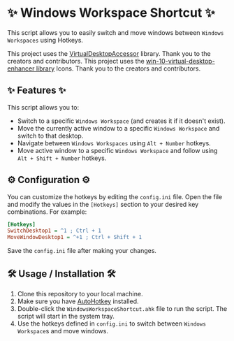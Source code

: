 # ✨ Windows Workspace Shortcut ✨

This script allows you to easily switch and move windows between `Windows Workspaces` using Hotkeys.

This project uses the [VirtualDesktopAccessor](https://github.com/Ciantic/VirtualDesktopAccessor) library. Thank you to the creators and contributors.
This project uses the [win-10-virtual-desktop-enhancer library](https://github.com/sdias/win-10-virtual-desktop-enhancer) Icons. Thank you to the creators and contributors.

## ✨ Features ✨

This script allows you to:

-    Switch to a specific `Windows Workspace` (and creates it if it doesn't exist).
-    Move the currently active window to a specific `Windows Workspace` and switch to that desktop.
-    Navigate between `Windows Workspaces` using `Alt + Number` hotkeys.
-    Move active window to a specific `Windows Workspace` and follow using `Alt + Shift + Number` hotkeys.

## ⚙️ Configuration ⚙️

You can customize the hotkeys by editing the `config.ini` file. Open the file and modify the values in the `[Hotkeys]` section to your desired key combinations. For example:

```ini
[Hotkeys]
SwitchDesktop1 = ^1 ; Ctrl + 1
MoveWindowDesktop1 = ^+1 ; Ctrl + Shift + 1
```

Save the `config.ini` file after making your changes.

## 🛠️ Usage / Installation 🛠️

1.   Clone this repository to your local machine.
2.   Make sure you have [AutoHotkey](https://www.autohotkey.com/) installed.
3.   Double-click the `WindowsWorkspaceShortcut.ahk` file to run the script. The script will start in the system tray.
4.   Use the hotkeys defined in `config.ini` to switch between `Windows Workspace`s and move windows.
